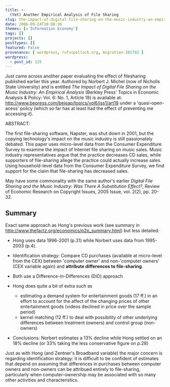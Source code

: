 ```yaml
---
title: >-
  (Yet) Another Empirical Analysis of File Sharing
slug: the-impact-of-digital-file-sharing-on-the-music-industry-an-empirical-analysis
date: 2006-09-24T10:08:36
themes: [u'Information Economy']
tags: []
projects: []
posttypes: []
featured: False
provenance: [ wordpress, rufuspollock.org, migration-201703 ]
wordpress:
  - post_id: 125
---
```


Just came across another paper evaluating the effect of filesharing published earlier this year. Authored by Norbert J. Michel (now of Nicholls State University) and is entitled *The Impact of Digital File Sharing on the Music Industry: An Empirical Analysis* (Berkley Press' Topics in Economic Analysis & Policy: Vol. 6: No. 1, Article 18) is available at: <http://www.bepress.com/bejeap/topics/vol6/iss1/art18> under a 'quasi-open-acess' policy (which so far has at least had the effect of preventing me accessing it).

ABSTRACT:
 
The first file-sharing software, Napster, was shut down in 2001, but the copying technology's impact on the music industry is still passionately debated. This paper uses micro-level data from the Consumer Expenditure Survey to examine the impact of Internet file sharing on music sales. Music industry representatives argue that the practice decreases CD sales, while supporters of file-sharing allege the practice could actually increase sales. Using household-level data from the Consumer Expenditure Survey, we find support for the claim that file-sharing has decreased sales.

May have some commonality with the same author's earlier *Digital File Sharing and the Music Industry: Was There A Substitution Effect?*, Review of Economic Research on Copyright Issues, 2005 Issue, vol. 2(2), pp. 20-32.

## Summary

Exact same approach as Hong's previous work (see summary in <http://www.thefactz.org/economics/p2p_summary.html>) but less detailed:

  * Hong uses data 1996-2001 (p.31) while Norbert uses data from 1995-2003 (p.4).
  * Identification strategy:  Compare CD purchases (available at micro-level from the CEX) between 'computer owner' and non-'computer owners' (CEX variable again) and **attribute differences to file-sharing**.
  
  * Both use a Difference-in-Differences (DiD) approach
  * Hong does quite a bit of extra such as
     * estimating a demand system for entertainment goods (17 ff.) in an effort to account for the affect of the changing prices of other entertainment goods (videos declined in price over the sample period)
     * kernel matching (12 ff.) to deal with possibility of other underlying differences between treatment (owners) and control group (non-owners)
  * Conclusions: Norbert estimates a 13% decline while Hong settled on an 18% decline (or 33% taking the less conservative figure on p.28)

Just as with Hong (and Zentner's Broadband variable) the major concern is regarding identification strategy: it is difficult to be confident of estimates that depend on assuming that differences in purchases between computer owners and non-owners can be attribued entirely to file-sharing, particularly when computer-ownership may be associated with so many other activities and characteristics.

